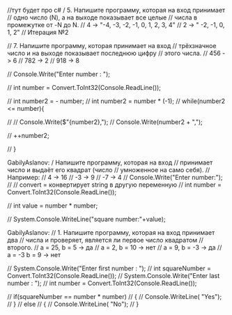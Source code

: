 //тут будет про с#
/ 5. Напишите программу, которая на вход принимает
// одно число (N), а на выходе показывает все целые
// числа в промежутке от -N до N.
// 4 -> "-4, -3, -2, -1, 0, 1, 2, 3, 4"
// 2 -> " -2, -1, 0, 1, 2"
// Итерация №2

// 7. Напишите программу, которая принимает на вход
// трёхзначное число и на выходе показывает последнюю цифру
// этого числа.
// 456 -> 6
// 782 -> 2
// 918 -> 8

// Console.Write("Enter number : ");

// int number = Convert.ToInt32(Console.ReadLine());

// int number2 = - number;
// int number2 = number * (-1);
// while(number2 <= number){

// // Console.Write($"{number2},");
// Console.Write(number2 + ",");

// ++number2;

// }

GabilyAslanov: / Напишите программу, которая на вход
// принимает число и выдаёт его квадрат (число
// умноженное на само себя).
// Например:
// 4 -> 16
// -3 -> 9
// -7 -> 4
// Console.Write("Enter number:");
// // convert = конвертирует string в другую переменную
// int number = Convert.ToInt32(Console.ReadLine());

// int value = number * number;

// System.Console.WriteLine("square number:"+value);

GabilyAslanov: // 1. Напишите программу, которая на вход принимает два
// числа и проверяет, является ли первое число квадратом
// второго.
// a = 25, b = 5 -> да
// a = 2, b = 10 -> нет
// a = 9, b = -3 -> да
// a = -3 b = 9 -> нет


// System.Console.Write("Enter first number : ");
// int squareNumber = Convert.ToInt32(Console.ReadLine());
// System.Console.Write("Enter last number : ");
// int number = Convert.ToInt32(Console.ReadLine());

// if(squareNumber == number * number)
// {
// Console.WriteLine( "Yes");
// }
// else
// {
// Console.WriteLine( "No");
// }
